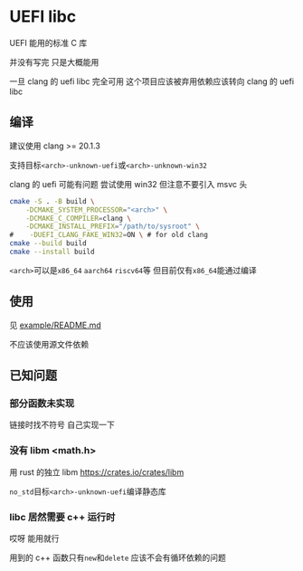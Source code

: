 # UEFI libc

UEFI 能用的标准 C 库

并没有写完 只是大概能用

一旦 clang 的 uefi libc 完全可用 这个项目应该被弃用依赖应该转向 clang 的 uefi libc

## 编译

建议使用 clang >= 20.1.3

支持目标`<arch>-unknown-uefi`或`<arch>-unknown-win32`

clang 的 uefi 可能有问题 尝试使用 win32 但注意不要引入 msvc 头

```bash
cmake -S . -B build \
    -DCMAKE_SYSTEM_PROCESSOR="<arch>" \
    -DCMAKE_C_COMPILER=clang \
    -DCMAKE_INSTALL_PREFIX="/path/to/sysroot" \
#    -DUEFI_CLANG_FAKE_WIN32=ON \ # for old clang
cmake --build build
cmake --install build
```

`<arch>`可以是`x86_64` `aarch64` `riscv64`等
但目前仅有`x86_64`能通过编译

## 使用

见 [example/README.md](example/README.md)

不应该使用源文件依赖

## 已知问题

### 部分函数未实现

链接时找不符号 自己实现一下

### 没有 libm <math.h>

用 rust 的独立 libm https://crates.io/crates/libm

`no_std`目标`<arch>-unknown-uefi`编译静态库

### libc 居然需要 c++ 运行时

哎呀 能用就行

用到的 c++ 函数只有`new`和`delete` 应该不会有循环依赖的问题
